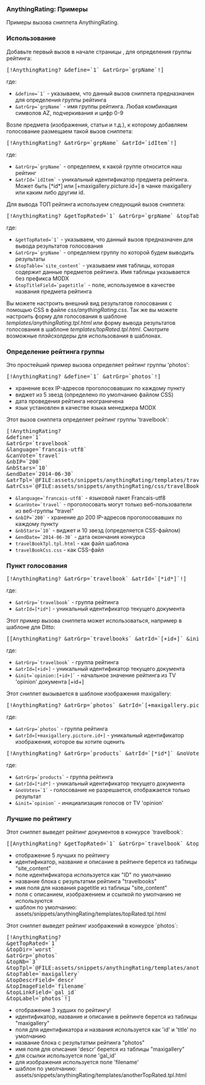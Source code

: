 
<meta http-equiv="Content-Type" content="text/html; charset=utf-8">
<h3>AnythingRating: Примеры </h3> 
Примеры вызова сниппета AnythingRating.	
<br>
<h3 class="sub-header text-bold">Использование</h3>
<p><span class="text-bold">Добавьте первый вызов в начале страницы , для определения группы рейтинга:</span></p>
<pre class="brush: html;">[!AnythingRating? &define=`1` &atrGrp=`grpName`!]</pre>
<p>где:</p>
<ul>
<li><code>&define=`1`</code> - указываем, что данный вызов сниппета предназначен для определения группы рейтинга</li>
<li><code>&atrGrp=`grpName`</code> - имя группы рейтинга. Любая комбинация символов AZ, подчеркивания и цифр 0-9</li>
</ul>
<p><span class="text-bold">Возле предмета (изображения, статьи и т.д.), к которому добавляем голосование размещаем такой вызов сниппета:</span></p>
<pre class="brush: html;">[!AnythingRating? &atrGrp=`grpName` &atrId=`idItem`!]</pre>
<p>где:</p>
<ul>
<li><code>&atrGrp=`grpName`</code> - определяем, к какой группе относится наш рейтинг</li>
<li><code>&atrId=`idItem`</code> - уникальный идентификатор предмета рейтинга. Может быть [*id*] или [+maxigallery.picture.id+] в чанке <span class="text-bold">maxigallery</span> или каким либо другим id.</li>
</ul>
<p><span class="text-bold">Для вывода ТОП рейтинга используем следующий вызов сниппета:</span></p>
<pre class="brush: html;">[!AnythingRating? &getTopRated=`1` &atrGrp=`grpName` &topTable=`site_content` &topTitleField=`pagetitle`!]</pre>
<p>где:</p>
<ul>
<li><code>&getTopRated=`1`</code> - указываем, что данный вызов предназначен для вывода результатов голосования</li>
<li><code>&atrGrp=`grpName`</code> - определяем группу по которой будем выводить результаты</li>
<li><code>&topTable=`site_content`</code> - указываем имя таблицы, которая содержит данные предметов рейтинга. Имя таблицы указывается без префикса MODX</li>
<li><code>&topTitleField=`pagetitle`</code> - поле, используемое в качестве названия предмета рейтинга</li>
</ul>
<p>Вы можете настроить внешний вид результатов голосования с помощью CSS в файле <em><span class="text-bold">css/anythingRating.css</span></em>. Так же вы можете настроить форму для голосования в шаблоне <em><span class="text-bold">templates/anythingRating.tpl.html</span></em> или форму вывода результатов голосования в шаблоне <em><span class="text-bold">templates/topRated.tpl.html</span></em>. Смотрите возможные плэйсхолдеры для использования в шаблонах.</p>


<h3 class="sub-header text-bold">Определение рейтинга группы</h3>
<p><span class="text-bold">Это простейший пример вызова определяет рейтинг группы 'photos':</span></p>
<pre class="brush: html;">[!AnythingRating? &define=`1` &atrGrp=`photos`!]</pre>
<ul>
<li>хранение всех IP-адресов проголосовавших по каждому пункту</li>
<li>виджет из 5 звезд (определено по умолчанию файлом CSS)</li>
<li>дата проведения рейтинга неограничена</li>
<li>язык установлен в качестве языка менеджера MODX</li>
</ul>
<p><span class="text-bold">Этот вызов сниппета определяет рейтинг группы 'travelbook':</span></p>
<pre class="brush: html;">
[!AnythingRating?
&define=`1`
&atrGrp=`travelbook`
&language=`francais-utf8`
&canVote=`travel`
&nbIP=`200`
&nbStars=`10`
&endDate=`2014-06-30`
&atrTpl=`@FILE:assets/snippets/anythingRating/templates/travelBookTpl.tpl.html`
&atrCss=`@FILE:assets/snippets/anythingRating/css/travelBookCss.css`!]
</pre>
<ul>
<li><code>&language=`francais-utf8`</code> - языковой пакет Francais-utf8</li>
<li><code>&canVote=`travel`</code> - проголосовать могут только веб-пользователи из веб-группы "travel"</li>
<li><code>&nbIP=`200`</code> - хранение до 200 IP-адресов проголосовавших по каждому пункту</li>
<li><code>&nbStars=`10`</code> - виджет и 10 звезд (определяется CSS-файлом)</li>
<li><code>&endDate=`2014-06-30`</code> - дата окончания конкурса</li>
<li><code>travelBookTpl.tpl.html</code> - как файл шаблона</li>
<li><code>travelBookCss.css</code> - как CSS-файл</li>
</ul>

<h3 class="sub-header text-bold">Пункт голосования</h3>
<pre class="brush: html;">[!AnythingRating? &atrGrp=`travelbook` &atrId=`[*id*]`!]</pre>
<p>где:</p>
<ul>
<li><code>&atrGrp=`travelbook`</code> - группа рейтинга</li>
<li><code>&atrId=[*id*]</code> - уникальный идентификатор текущего документа</li>
</ul>
<p><span class="text-bold">Этот пример вызова сниппета может использоваться, например в шаблоне для Ditto:</span></p>
<pre class="brush: html;">[[AnythingRating? &atrGrp=`travelbooks` &atrId=`[+id+]` &init=`opinion:[+id+]`]]</pre>
<p>где:</p>
<ul>
<li><code>&atrGrp=`travelbook`</code> - группа рейтинга</li>
<li><code>&atrId=[+id+]</code> - уникальный идентификатор текущего документа</li>
<li><code>&init=`opinion:[+id+]`</code> - начальное значение рейтинга из TV 'opinion' документа [+id+]</li>
</ul>
<p><span class="text-bold">Этот сниппет вызывается в шаблоне изображения maxigallery:</span></p>
<pre class="brush: html;">[!AnythingRating? &atrGrp=`photos` &atrId=`[+maxigallery.picture.id+]`!]</pre>
<p>где:</p>
<ul>
<li><code>&atrGrp=`photos`</code> - группа рейтинга</li>
<li><code>&atrId=[+maxigallery.picture.id+]</code> - уникальный идентификатор изображения, которое вы хотите оценить</li>
</ul>
<pre class="brush: html;">[!AnythingRating? &atrGrp=`products` &atrId=`[*id*]` &noVotes=`1` &init=`opinion`!]</pre>
<p>где:</p>
<ul>
<li><code>&atrGrp=`products`</code> - группа рейтинга</li>
<li><code>&atrId=[*id*]</code> - уникальный идентификатор текущего документа</li>
<li><code>&noVotes=`1`</code> - голосование не разрешается, отображается только результат</li>
<li><code>&init=`opinion`</code> - инициализация голосов от TV 'opinion'</li>
</ul>

<h3 class="sub-header text-bold">Лучшие по рейтингу</h3>
<p><span class="text-bold">Этот сниппет выведет рейтинг документов в конкурсе `travelbook`:</span></p>
<pre class="brush: html;">[[AnythingRating? &getTopRated=`1` &atrGrp=`travelbook` &topTable=`site_content` &topTitleField=`pagetitle` &topLabel=`travelbooks`]]</pre>
<ul>
<li>отображение 5 лучших по рейтингу</li>
<li>идентификатор, название и описание в рейтинге берется из таблицы "site_content"</li>
<li>поле идентификатора используется как "ID" по умолчанию</li>
<li>название блока с результатми рейтинга "travelbooks"</li>
<li>имя поля для названия pagetitle из таблицы "site_content"</li>
<li>поля с описанием, изображением и ссылкой по умолчанию не используются</li>
<li>шаблон по умолчанию: assets/snippets/anythingRating/templates/topRated.tpl.html</li>
</ul>
<p><span class="text-bold">Этот сниппет выведет рейтинг изображений в конкурсе `photos`:</span></p>
<pre class="brush: html;">
[!AnythingRating?
&getTopRated=`1`
&topDir=`worst`
&atrGrp=`photos`
&topNb=`3`
&topTpl=`@FILE:assets/snippets/anythingRating/templates/anotherTopRated.tpl.html`
&topTable=`maxigallery`
&topDescrField=`descr`
&topImageField=`filename`
&topLinkField=`gal_id`
&topLabel=`photos`!]
</pre>
<ul>
<li>отображение 3 худших по рейтингу!</li>
<li>идентификатор, название и описание в рейтинге берется из таблицы "maxigallery"</li>
<li>поля для идентификатора и названия используется как 'id' и 'title' по умолчанию</li>
<li>название блока с результатми рейтинга "photos"</li>
<li>имя поля для описания 'descr' берется из таблицы "maxigallery"</li>
<li>для ссылки используется поле 'gal_id'</li>
<li>для изображения используется поле 'filename'</li>
<li>шаблон по умолчанию: assets/snippets/anythingRating/templates/anotherTopRated.tpl.html</li>
</ul>